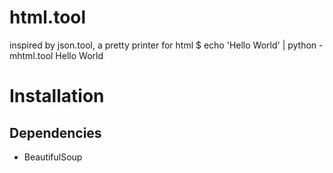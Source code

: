 html.tool
===========

inspired by json.tool, a pretty printer for html
	 $ echo '<html><body>Hello World</body></html>' | python -mhtml.tool
	 <html>
 	  <body>
  	   Hello World
 	  </body>
	 </html>

Installation
============

Dependencies
------------
 * BeautifulSoup
